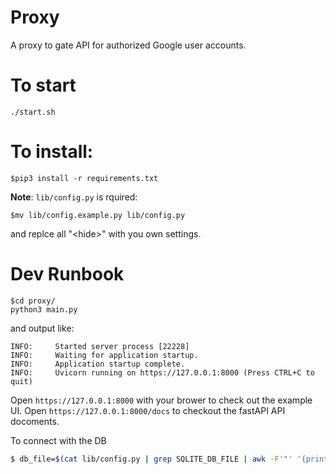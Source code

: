 # Proxy
A proxy to gate API for authorized Google user accounts.


# To start
```
./start.sh
```

# To install:
```
$pip3 install -r requirements.txt
```

**Note**: `lib/config.py` is rquired:
```
$mv lib/config.example.py lib/config.py
```
and replce all "\<hide\>" with you own settings.


# Dev Runbook
```
$cd proxy/
python3 main.py
```
and output like:
```
INFO:     Started server process [22228]
INFO:     Waiting for application startup.
INFO:     Application startup complete.
INFO:     Uvicorn running on https://127.0.0.1:8000 (Press CTRL+C to quit)
```

Open `https://127.0.0.1:8000` with your brower to check out the example UI.
Open `https://127.0.0.1:8000/docs` to checkout the fastAPI API docoments. 



To connect with the DB 
```bash
$ db_file=$(cat lib/config.py | grep SQLITE_DB_FILE | awk -F'"' '{print $2}') ; sqlite3 $db_file
```